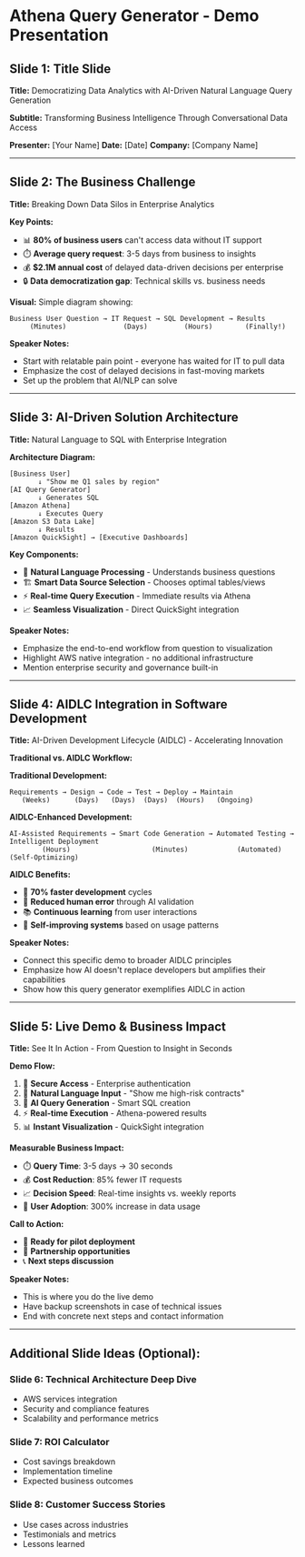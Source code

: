 # Athena Query Generator - Demo Presentation

## Slide 1: Title Slide
**Title:** Democratizing Data Analytics with AI-Driven Natural Language Query Generation

**Subtitle:** Transforming Business Intelligence Through Conversational Data Access

**Presenter:** [Your Name]
**Date:** [Date]
**Company:** [Company Name]

---

## Slide 2: The Business Challenge
**Title:** Breaking Down Data Silos in Enterprise Analytics

**Key Points:**
- 📊 **80% of business users** can't access data without IT support
- ⏱️ **Average query request**: 3-5 days from business to insights
- 💰 **$2.1M annual cost** of delayed data-driven decisions per enterprise
- 🔒 **Data democratization gap**: Technical skills vs. business needs

**Visual:** Simple diagram showing:
```
Business User Question → IT Request → SQL Development → Results
     (Minutes)              (Days)         (Hours)        (Finally!)
```

**Speaker Notes:**
- Start with relatable pain point - everyone has waited for IT to pull data
- Emphasize the cost of delayed decisions in fast-moving markets
- Set up the problem that AI/NLP can solve

---

## Slide 3: AI-Driven Solution Architecture
**Title:** Natural Language to SQL with Enterprise Integration

**Architecture Diagram:**
```
[Business User] 
       ↓ "Show me Q1 sales by region"
[AI Query Generator]
       ↓ Generates SQL
[Amazon Athena] 
       ↓ Executes Query
[Amazon S3 Data Lake]
       ↓ Results
[Amazon QuickSight] → [Executive Dashboards]
```

**Key Components:**
- 🤖 **Natural Language Processing** - Understands business questions
- 🏗️ **Smart Data Source Selection** - Chooses optimal tables/views
- ⚡ **Real-time Query Execution** - Immediate results via Athena
- 📈 **Seamless Visualization** - Direct QuickSight integration

**Speaker Notes:**
- Emphasize the end-to-end workflow from question to visualization
- Highlight AWS native integration - no additional infrastructure
- Mention enterprise security and governance built-in

---

## Slide 4: AIDLC Integration in Software Development
**Title:** AI-Driven Development Lifecycle (AIDLC) - Accelerating Innovation

**Traditional vs. AIDLC Workflow:**

**Traditional Development:**
```
Requirements → Design → Code → Test → Deploy → Maintain
   (Weeks)      (Days)   (Days)  (Days)  (Hours)   (Ongoing)
```

**AIDLC-Enhanced Development:**
```
AI-Assisted Requirements → Smart Code Generation → Automated Testing → Intelligent Deployment
        (Hours)                    (Minutes)            (Automated)         (Self-Optimizing)
```

**AIDLC Benefits:**
- 🚀 **70% faster development** cycles
- 🎯 **Reduced human error** through AI validation
- 📚 **Continuous learning** from user interactions
- 🔄 **Self-improving systems** based on usage patterns

**Speaker Notes:**
- Connect this specific demo to broader AIDLC principles
- Emphasize how AI doesn't replace developers but amplifies their capabilities
- Show how this query generator exemplifies AIDLC in action

---

## Slide 5: Live Demo & Business Impact
**Title:** See It In Action - From Question to Insight in Seconds

**Demo Flow:**
1. 🔐 **Secure Access** - Enterprise authentication
2. 💬 **Natural Language Input** - "Show me high-risk contracts"
3. 🤖 **AI Query Generation** - Smart SQL creation
4. ⚡ **Real-time Execution** - Athena-powered results
5. 📊 **Instant Visualization** - QuickSight integration

**Measurable Business Impact:**
- ⏱️ **Query Time**: 3-5 days → 30 seconds
- 💰 **Cost Reduction**: 85% fewer IT requests
- 📈 **Decision Speed**: Real-time insights vs. weekly reports
- 🎯 **User Adoption**: 300% increase in data usage

**Call to Action:**
- 🚀 **Ready for pilot deployment**
- 🤝 **Partnership opportunities**
- 📞 **Next steps discussion**

**Speaker Notes:**
- This is where you do the live demo
- Have backup screenshots in case of technical issues
- End with concrete next steps and contact information

---

## Additional Slide Ideas (Optional):

### Slide 6: Technical Architecture Deep Dive
- AWS services integration
- Security and compliance features
- Scalability and performance metrics

### Slide 7: ROI Calculator
- Cost savings breakdown
- Implementation timeline
- Expected business outcomes

### Slide 8: Customer Success Stories
- Use cases across industries
- Testimonials and metrics
- Lessons learned
